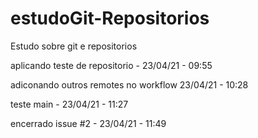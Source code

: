# estudoGit-Repositorios
Estudo sobre git e repositorios

aplicando teste de repositorio - 23/04/21 - 09:55

adiconando outros remotes no workflow  23/04/21 - 10:28

teste main - 23/04/21 - 11:27

encerrado issue #2 - 23/04/21 - 11:49